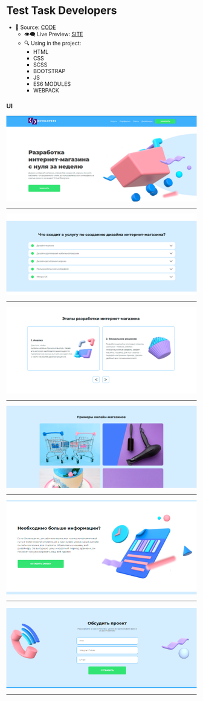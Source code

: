 # Test Task Developers

- 🔑 Source: [CODE](https://github.com/iamrajabli/test-task-developers)
  - 👁‍🗨 Live Preview: [SITE](https://task-ralorem.netlify.app)
  - 🔍 Using in the project:
    - HTML
    - CSS
    - SCSS
    - BOOTSTRAP
    - JS
    - ES6 MODULES
    - WEBPACK

### UI


![1](/src/resources/img/site/1.png)

<hr>

![2](/src/resources/img/site/2.png)

<hr>

![3](/src/resources/img/site/3.png)

<hr>

![4](/src/resources/img/site/4.png)

<hr>

![5](/src/resources/img/site/5.png)

<hr>

![6](/src/resources/img/site/6.png)

<hr>
